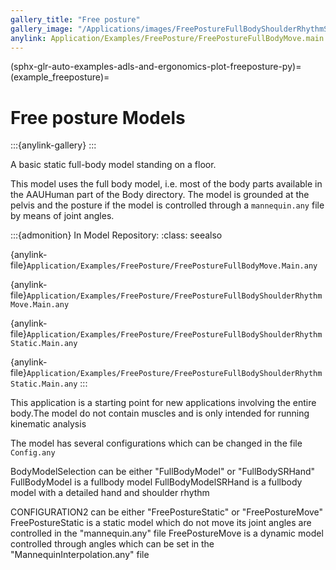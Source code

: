 ```yaml
---
gallery_title: "Free posture"
gallery_image: "/Applications/images/FreePostureFullBodyShoulderRhythmStatic.webp"
anylink: Application/Examples/FreePosture/FreePostureFullBodyMove.main.any
---
```


(sphx-glr-auto-examples-adls-and-ergonomics-plot-freeposture-py)=
(example_freeposture)=
# Free posture Models


:::{anylink-gallery} 
:::


A basic static full-body model standing on a floor.


This model uses the full body model, i.e. most of the body parts available
in the AAUHuman part of the Body directory. The model is grounded at the
pelvis and the posture if the model is controlled through a `mannequin.any`
file by means of joint angles.

:::{admonition} In Model Repository:
:class: seealso

{anylink-file}`Application/Examples/FreePosture/FreePostureFullBodyMove.Main.any`

{anylink-file}`Application/Examples/FreePosture/FreePostureFullBodyShoulderRhythmMove.Main.any`

{anylink-file}`Application/Examples/FreePosture/FreePostureFullBodyShoulderRhythmStatic.Main.any`

{anylink-file}`Application/Examples/FreePosture/FreePostureFullBodyShoulderRhythmStatic.Main.any`
:::

This application is a starting point for new applications involving the entire body.The model do not contain muscles and is only intended for running kinematic analysis

The model has several configurations which can be changed in the file `Config.any`

BodyModelSelection can be either "FullBodyModel"  or "FullBodySRHand"
FullBodyModel is a fullbody model
FullBodyModelSRHand is a fullbody model with a detailed hand and shoulder rhythm

CONFIGURATION2 can be either "FreePostureStatic" or "FreePostureMove"
FreePostureStatic is a static model which do not move its joint angles are controlled in the "mannequin.any" file
FreePostureMove is a dynamic model controlled through angles which can be set in the "MannequinInterpolation.any" file
